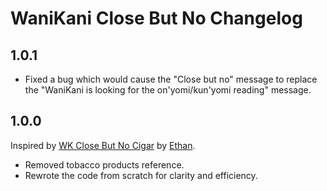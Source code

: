 # WaniKani Close But No Changelog

## 1.0.1

* Fixed a bug which would cause the "Close but no" message to replace the "WaniKani is looking for the on'yomi/kun'yomi reading" message.

## 1.0.0

Inspired by [WK Close But No Cigar](https://greasyfork.org/en/scripts/7478-wk-but-no-cigar) by [Ethan](https://greasyfork.org/en/users/5586-ethan).

* Removed tobacco products reference.
* Rewrote the code from scratch for clarity and efficiency.
